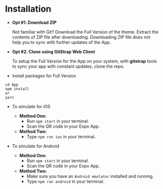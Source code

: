 
# Installation

* **Opt #1. Download ZIP**

    Not familiar with Git?
    Download the Full Version of the theme.
    Extract the contents of ZIP file after downloading.
    Downloading ZIP file does not help you to sync with further updates of the App.


* **Opt #2. Clone using GitStrap Web Client**

    To setup the Full Version for the App on your system, with **gitstrap** tools to sync your app with constant updates, clone the repo.

* Install packages for Full Version
```
cd App
npm install
or
yarn
```

* To simulate for iOS
  * **Method One:**
    * Run ``` npm start ``` in your terminal.
    * Scan the QR code in your Expo App.
  * **Method Two:**
    * Type ``` npm run ios ``` in your terminal.


* To simulate for Android

  * **Method One:**
    * Run ``` npm start ``` in your terminal.
    * Scan the QR code in your Expo App.
  * **Method Two:**
    * Make sure you have an ``` Android emulator ``` installed and running.
    * Type ``` npm run android ``` in your terminal.
